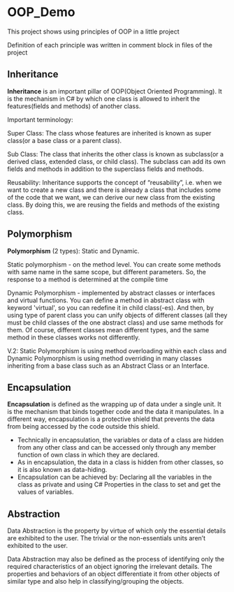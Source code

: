 # OOP_Demo
This project shows using principles of OOP in a little project

Definition of each principle was written in comment block in files of the project

## Inheritance

**Inheritance** is an important pillar of OOP(Object Oriented Programming). It is the mechanism in C# by which one class is allowed to inherit the features(fields and methods) of another class.

Important terminology:

Super Class: The class whose features are inherited is known as super class(or a base class or a parent class).

Sub Class: The class that inherits the other class is known as subclass(or a derived class, extended class, or child class). The subclass can add its own fields and methods in addition to the superclass fields and methods.

Reusability: Inheritance supports the concept of “reusability”, i.e. when we want to create a new class and there is already a class that includes some of the code that we want, we can derive our new class from the existing class. By doing this, we are reusing the fields and methods of the existing class.

## Polymorphism

**Polymorphism** (2 types): Static and Dynamic.

Static polymorphism - on the method level. You can create some methods with same name in the same scope, but different parameters. So, the response to a method
is determined at the compile time

Dynamic Polymorphism - implemented by abstract classes or interfaces and virtual functions. You can define a method in abstract class with keyword 'virtual', so you can redefine it in child class(-es). And then, by using type of parent class you can unify objects of different classes (all they must be child classes of the one abstract class) and use same methods for them. Of course, different classes mean different types, and the same method in these classes works not differently.

V.2:
Static Polymorphism is using method overloading within each class and Dynamic Polymorphism is using method overriding in many classes inheriting from a base class such as an Abstract Class or an Interface.

## Encapsulation

**Encapsulation** is defined as the wrapping up of data under a single unit. It is the mechanism that binds together code and the data it manipulates. In a different way, encapsulation is a protective shield that prevents the data from being accessed by the code outside this shield.

* Technically in encapsulation, the variables or data of a class are hidden from any other class and can be accessed only through any member function of own class in which they are declared.
* As in encapsulation, the data in a class is hidden from other classes, so it is also known as data-hiding.
* Encapsulation can be achieved by: Declaring all the variables in the class as private and using C# Properties in the class to set and get the values of variables.

## Abstraction

Data Abstraction is the property by virtue of which only the essential details are exhibited to the user. The trivial or the non-essentials units aren’t exhibited to the user.

Data Abstraction may also be defined as the process of identifying only the required characteristics of an object ignoring the irrelevant details. The properties and behaviors of an object differentiate it from other objects of similar type and also help in classifying/grouping the objects.

